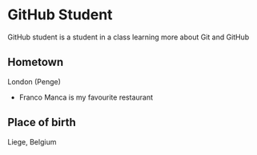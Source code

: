 # GitHub Student
GitHub student is a student in a class learning more about Git and GitHub

## Hometown
London (Penge)
  * Franco Manca is my favourite restaurant

## Place of birth
Liege, Belgium



